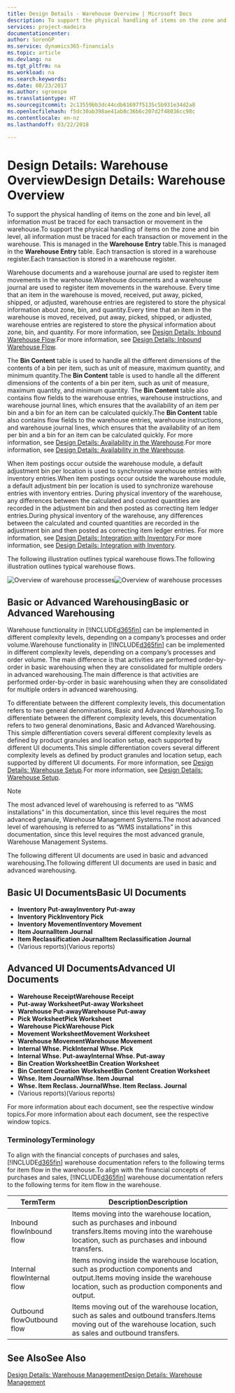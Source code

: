 ```yaml
---
title: Design Details - Warehouse Overview | Microsoft Docs
description: To support the physical handling of items on the zone and bin level, all information must be traced for each transaction or movement in the warehouse. This is managed in the **Warehouse Entry** table. Each transaction is stored in a warehouse register.
services: project-madeira
documentationcenter: 
author: SorenGP
ms.service: dynamics365-financials
ms.topic: article
ms.devlang: na
ms.tgt_pltfrm: na
ms.workload: na
ms.search.keywords: 
ms.date: 08/23/2017
ms.author: sgroespe
ms.translationtype: HT
ms.sourcegitcommit: 2c13559bb3dc44cdb61697f5135c5b931e34d2a8
ms.openlocfilehash: f5dc30ab398ae41ab8c36b6c207d2f48036cc98c
ms.contentlocale: en-nz
ms.lasthandoff: 03/22/2018

---
```

# <a name="design-details-warehouse-overview"></a><span data-ttu-id="815a2-105">Design Details: Warehouse Overview</span><span class="sxs-lookup"><span data-stu-id="815a2-105">Design Details: Warehouse Overview</span></span>
<span data-ttu-id="815a2-106">To support the physical handling of items on the zone and bin level, all information must be traced for each transaction or movement in the warehouse.</span><span class="sxs-lookup"><span data-stu-id="815a2-106">To support the physical handling of items on the zone and bin level, all information must be traced for each transaction or movement in the warehouse.</span></span> <span data-ttu-id="815a2-107">This is managed in the **Warehouse Entry** table.</span><span class="sxs-lookup"><span data-stu-id="815a2-107">This is managed in the **Warehouse Entry** table.</span></span> <span data-ttu-id="815a2-108">Each transaction is stored in a warehouse register.</span><span class="sxs-lookup"><span data-stu-id="815a2-108">Each transaction is stored in a warehouse register.</span></span>  

<span data-ttu-id="815a2-109">Warehouse documents and a warehouse journal are used to register item movements in the warehouse.</span><span class="sxs-lookup"><span data-stu-id="815a2-109">Warehouse documents and a warehouse journal are used to register item movements in the warehouse.</span></span> <span data-ttu-id="815a2-110">Every time that an item in the warehouse is moved, received, put away, picked, shipped, or adjusted, warehouse entries are registered to store the physical information about zone, bin, and quantity.</span><span class="sxs-lookup"><span data-stu-id="815a2-110">Every time that an item in the warehouse is moved, received, put away, picked, shipped, or adjusted, warehouse entries are registered to store the physical information about zone, bin, and quantity.</span></span> <span data-ttu-id="815a2-111">For more information, see [Design Details: Inbound Warehouse Flow](design-details-outbound-warehouse-flow.md).</span><span class="sxs-lookup"><span data-stu-id="815a2-111">For more information, see [Design Details: Inbound Warehouse Flow](design-details-outbound-warehouse-flow.md).</span></span>  

<span data-ttu-id="815a2-112">The **Bin Content** table is used to handle all the different dimensions of the contents of a bin per item, such as unit of measure, maximum quantity, and minimum quantity.</span><span class="sxs-lookup"><span data-stu-id="815a2-112">The **Bin Content** table is used to handle all the different dimensions of the contents of a bin per item, such as unit of measure, maximum quantity, and minimum quantity.</span></span> <span data-ttu-id="815a2-113">The **Bin Content** table also contains flow fields to the warehouse entries, warehouse instructions, and warehouse journal lines, which ensures that the availability of an item per bin and a bin for an item can be calculated quickly.</span><span class="sxs-lookup"><span data-stu-id="815a2-113">The **Bin Content** table also contains flow fields to the warehouse entries, warehouse instructions, and warehouse journal lines, which ensures that the availability of an item per bin and a bin for an item can be calculated quickly.</span></span> <span data-ttu-id="815a2-114">For more information, see [Design Details: Availability in the Warehouse](design-details-availability-in-the-warehouse.md).</span><span class="sxs-lookup"><span data-stu-id="815a2-114">For more information, see [Design Details: Availability in the Warehouse](design-details-availability-in-the-warehouse.md).</span></span>  

<span data-ttu-id="815a2-115">When item postings occur outside the warehouse module, a default adjustment bin per location is used to synchronise warehouse entries with inventory entries.</span><span class="sxs-lookup"><span data-stu-id="815a2-115">When item postings occur outside the warehouse module, a default adjustment bin per location is used to synchronize warehouse entries with inventory entries.</span></span> <span data-ttu-id="815a2-116">During physical inventory of the warehouse, any differences between the calculated and counted quantities are recorded in the adjustment bin and then posted as correcting item ledger entries.</span><span class="sxs-lookup"><span data-stu-id="815a2-116">During physical inventory of the warehouse, any differences between the calculated and counted quantities are recorded in the adjustment bin and then posted as correcting item ledger entries.</span></span> <span data-ttu-id="815a2-117">For more information, see [Design Details: Integration with Inventory](design-details-integration-with-inventory.md).</span><span class="sxs-lookup"><span data-stu-id="815a2-117">For more information, see [Design Details: Integration with Inventory](design-details-integration-with-inventory.md).</span></span>  

<span data-ttu-id="815a2-118">The following illustration outlines typical warehouse flows.</span><span class="sxs-lookup"><span data-stu-id="815a2-118">The following illustration outlines typical warehouse flows.</span></span>  

<span data-ttu-id="815a2-119">![Overview of warehouse processes](media/design_details_warehouse_management_overview.png "design_details_warehouse_management_overview")</span><span class="sxs-lookup"><span data-stu-id="815a2-119">![Overview of warehouse processes](media/design_details_warehouse_management_overview.png "design_details_warehouse_management_overview")</span></span>  

## <a name="basic-or-advanced-warehousing"></a><span data-ttu-id="815a2-120">Basic or Advanced Warehousing</span><span class="sxs-lookup"><span data-stu-id="815a2-120">Basic or Advanced Warehousing</span></span>  
<span data-ttu-id="815a2-121">Warehouse functionality in [!INCLUDE[d365fin](includes/d365fin_md.md)] can be implemented in different complexity levels, depending on a company’s processes and order volume.</span><span class="sxs-lookup"><span data-stu-id="815a2-121">Warehouse functionality in [!INCLUDE[d365fin](includes/d365fin_md.md)] can be implemented in different complexity levels, depending on a company’s processes and order volume.</span></span> <span data-ttu-id="815a2-122">The main difference is that activities are performed order-by-order in basic warehousing when they are consolidated for multiple orders in advanced warehousing.</span><span class="sxs-lookup"><span data-stu-id="815a2-122">The main difference is that activities are performed order-by-order in basic warehousing when they are consolidated for multiple orders in advanced warehousing.</span></span>  

 <span data-ttu-id="815a2-123">To differentiate between the different complexity levels, this documentation refers to two general denominations, Basic and Advanced Warehousing.</span><span class="sxs-lookup"><span data-stu-id="815a2-123">To differentiate between the different complexity levels, this documentation refers to two general denominations, Basic and Advanced Warehousing.</span></span> <span data-ttu-id="815a2-124">This simple differentiation covers several different complexity levels as defined by product granules and location setup, each supported by different UI documents.</span><span class="sxs-lookup"><span data-stu-id="815a2-124">This simple differentiation covers several different complexity levels as defined by product granules and location setup, each supported by different UI documents.</span></span> <span data-ttu-id="815a2-125">For more information, see [Design Details: Warehouse Setup](design-details-warehouse-setup.md).</span><span class="sxs-lookup"><span data-stu-id="815a2-125">For more information, see [Design Details: Warehouse Setup](design-details-warehouse-setup.md).</span></span>  

> [!NOTE]  
>  <span data-ttu-id="815a2-126">The most advanced level of warehousing is referred to as “WMS installations” in this documentation, since this level requires the most advanced granule, Warehouse Management Systems.</span><span class="sxs-lookup"><span data-stu-id="815a2-126">The most advanced level of warehousing is referred to as “WMS installations” in this documentation, since this level requires the most advanced granule, Warehouse Management Systems.</span></span>  

 <span data-ttu-id="815a2-127">The following different UI documents are used in basic and advanced warehousing.</span><span class="sxs-lookup"><span data-stu-id="815a2-127">The following different UI documents are used in basic and advanced warehousing.</span></span>  

## <a name="basic-ui-documents"></a><span data-ttu-id="815a2-128">Basic UI Documents</span><span class="sxs-lookup"><span data-stu-id="815a2-128">Basic UI Documents</span></span>  

-   <span data-ttu-id="815a2-129">**Inventory Put-away**</span><span class="sxs-lookup"><span data-stu-id="815a2-129">**Inventory Put-away**</span></span>  
-   <span data-ttu-id="815a2-130">**Inventory Pick**</span><span class="sxs-lookup"><span data-stu-id="815a2-130">**Inventory Pick**</span></span>  
-   <span data-ttu-id="815a2-131">**Inventory Movement**</span><span class="sxs-lookup"><span data-stu-id="815a2-131">**Inventory Movement**</span></span>  
-   <span data-ttu-id="815a2-132">**Item Journal**</span><span class="sxs-lookup"><span data-stu-id="815a2-132">**Item Journal**</span></span>  
-   <span data-ttu-id="815a2-133">**Item Reclassification Journal**</span><span class="sxs-lookup"><span data-stu-id="815a2-133">**Item Reclassification Journal**</span></span>  
-   <span data-ttu-id="815a2-134">(Various reports)</span><span class="sxs-lookup"><span data-stu-id="815a2-134">(Various reports)</span></span>  

## <a name="advanced-ui-documents"></a><span data-ttu-id="815a2-135">Advanced UI Documents</span><span class="sxs-lookup"><span data-stu-id="815a2-135">Advanced UI Documents</span></span>  

-   <span data-ttu-id="815a2-136">**Warehouse Receipt**</span><span class="sxs-lookup"><span data-stu-id="815a2-136">**Warehouse Receipt**</span></span>  
-   <span data-ttu-id="815a2-137">**Put-away Worksheet**</span><span class="sxs-lookup"><span data-stu-id="815a2-137">**Put-away Worksheet**</span></span>  
-   <span data-ttu-id="815a2-138">**Warehouse Put-away**</span><span class="sxs-lookup"><span data-stu-id="815a2-138">**Warehouse Put-away**</span></span>  
-   <span data-ttu-id="815a2-139">**Pick Worksheet**</span><span class="sxs-lookup"><span data-stu-id="815a2-139">**Pick Worksheet**</span></span>  
-   <span data-ttu-id="815a2-140">**Warehouse Pick**</span><span class="sxs-lookup"><span data-stu-id="815a2-140">**Warehouse Pick**</span></span>  
-   <span data-ttu-id="815a2-141">**Movement Worksheet**</span><span class="sxs-lookup"><span data-stu-id="815a2-141">**Movement Worksheet**</span></span>  
-   <span data-ttu-id="815a2-142">**Warehouse Movement**</span><span class="sxs-lookup"><span data-stu-id="815a2-142">**Warehouse Movement**</span></span>  
-   <span data-ttu-id="815a2-143">**Internal Whse. Pick**</span><span class="sxs-lookup"><span data-stu-id="815a2-143">**Internal Whse. Pick**</span></span>  
-   <span data-ttu-id="815a2-144">**Internal Whse. Put-away**</span><span class="sxs-lookup"><span data-stu-id="815a2-144">**Internal Whse. Put-away**</span></span>  
-   <span data-ttu-id="815a2-145">**Bin Creation Worksheet**</span><span class="sxs-lookup"><span data-stu-id="815a2-145">**Bin Creation Worksheet**</span></span>  
-   <span data-ttu-id="815a2-146">**Bin Content Creation Worksheet**</span><span class="sxs-lookup"><span data-stu-id="815a2-146">**Bin Content Creation Worksheet**</span></span>  
-   <span data-ttu-id="815a2-147">**Whse. Item Journal**</span><span class="sxs-lookup"><span data-stu-id="815a2-147">**Whse. Item Journal**</span></span>  
-   <span data-ttu-id="815a2-148">**Whse. Item Reclass. Journal**</span><span class="sxs-lookup"><span data-stu-id="815a2-148">**Whse. Item Reclass. Journal**</span></span>  
-   <span data-ttu-id="815a2-149">(Various reports)</span><span class="sxs-lookup"><span data-stu-id="815a2-149">(Various reports)</span></span>  

<span data-ttu-id="815a2-150">For more information about each document, see the respective window topics.</span><span class="sxs-lookup"><span data-stu-id="815a2-150">For more information about each document, see the respective window topics.</span></span>  

### <a name="terminology"></a><span data-ttu-id="815a2-151">Terminology</span><span class="sxs-lookup"><span data-stu-id="815a2-151">Terminology</span></span>  
<span data-ttu-id="815a2-152">To align with the financial concepts of purchases and sales, [!INCLUDE[d365fin](includes/d365fin_md.md)] warehouse documentation refers to the following terms for item flow in the warehouse.</span><span class="sxs-lookup"><span data-stu-id="815a2-152">To align with the financial concepts of purchases and sales, [!INCLUDE[d365fin](includes/d365fin_md.md)] warehouse documentation refers to the following terms for item flow in the warehouse.</span></span>  

|<span data-ttu-id="815a2-153">Term</span><span class="sxs-lookup"><span data-stu-id="815a2-153">Term</span></span>|<span data-ttu-id="815a2-154">Description</span><span class="sxs-lookup"><span data-stu-id="815a2-154">Description</span></span>|  
|----------|---------------------------------------|  
|<span data-ttu-id="815a2-155">Inbound flow</span><span class="sxs-lookup"><span data-stu-id="815a2-155">Inbound flow</span></span>|<span data-ttu-id="815a2-156">Items moving into the warehouse location, such as purchases and inbound transfers.</span><span class="sxs-lookup"><span data-stu-id="815a2-156">Items moving into the warehouse location, such as purchases and inbound transfers.</span></span>|  
|<span data-ttu-id="815a2-157">Internal flow</span><span class="sxs-lookup"><span data-stu-id="815a2-157">Internal flow</span></span>|<span data-ttu-id="815a2-158">Items moving inside the warehouse location, such as production components and output.</span><span class="sxs-lookup"><span data-stu-id="815a2-158">Items moving inside the warehouse location, such as production components and output.</span></span>|  
|<span data-ttu-id="815a2-159">Outbound flow</span><span class="sxs-lookup"><span data-stu-id="815a2-159">Outbound flow</span></span>|<span data-ttu-id="815a2-160">Items moving out of the warehouse location, such as sales and outbound transfers.</span><span class="sxs-lookup"><span data-stu-id="815a2-160">Items moving out of the warehouse location, such as sales and outbound transfers.</span></span>|  

## <a name="see-also"></a><span data-ttu-id="815a2-161">See Also</span><span class="sxs-lookup"><span data-stu-id="815a2-161">See Also</span></span>  
 [<span data-ttu-id="815a2-162">Design Details: Warehouse Management</span><span class="sxs-lookup"><span data-stu-id="815a2-162">Design Details: Warehouse Management</span></span>](design-details-warehouse-management.md)

